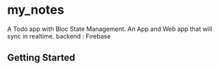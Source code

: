 # my_notes

A Todo app with Bloc State Management.
An App and Web app that will sync in realtime.
backend : Firebase

## Getting Started

